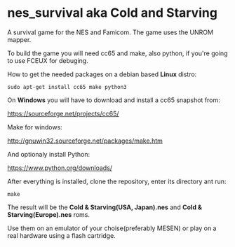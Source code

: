 # nes_survival aka Cold and Starving
A survival game for the NES and Famicom. The game uses the UNROM mapper.


To build the game you will need cc65 and make, also python, if you're going to use FCEUX for debuging.

How to get the needed packages on a debian based **Linux** distro: 

<code>sudo apt-get install cc65 make python3</code>

On **Windows** you will have to download and install a cc65 snapshot from:

https://sourceforge.net/projects/cc65/

Make for windows:

http://gnuwin32.sourceforge.net/packages/make.htm

And optionaly install Python:

https://www.python.org/downloads/


After everything is installed, clone the repository, enter its directory ant run:

<code>make</code>

The result will be the **Cold & Starving(USA, Japan).nes** and **Cold & Starving(Europe).nes** roms.  

Use them on an emulator of your choise(preferably MESEN) or play on a real hardware using a flash cartridge. 
